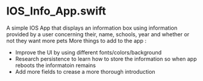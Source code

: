 # IOS_Info_App.swift
A simple IOS App that displays an information box using information provided by a user concerning their, name, schools, year and whether or not they want more pets
More things to add to the app :
- Improve the UI by using different fonts/colors/background
- Research persistence to learn how to store the information so when app reboots the informatoin remains
- Add more fields to crease a more thorough introduction

